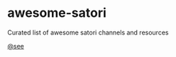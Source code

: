 # awesome-satori
Curated list of awesome satori channels and resources

[@see](https://github.com/TheNT87/awesome-satori/wiki)
